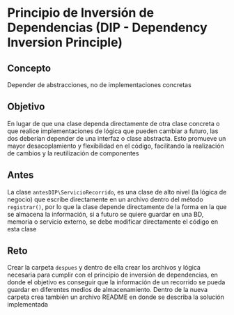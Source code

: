 # Principio de Inversión de Dependencias (DIP - Dependency Inversion Principle)

## Concepto
Depender de abstracciones, no de implementaciones concretas

## Objetivo
En lugar de que una clase dependa directamente de otra clase concreta o que realice implementaciones de lógica que pueden cambiar a futuro, las dos deberían depender de una interfaz o clase abstracta. Esto promueve un mayor desacoplamiento y flexibilidad en el código, facilitando la realización de cambios y la reutilización de componentes

## Antes
La clase `antesDIP\ServicioRecorrido`, es una clase de alto nivel (la lógica de negocio) que escribe directamente en un archivo dentro del método `registrar()`, por lo que la clase depende directamente de la forma en la que se almacena la información, si a futuro se quiere guardar en una BD, memoria o servicio externo, se debe modificar directamente el código en esta clase

## Reto
Crear la carpeta `despues` y dentro de ella crear los archivos y lógica necesaria para cumplir con el principio de inversión de dependencias, en donde el objetivo es conseguir que la información de un recorrido se pueda guardar en diferentes medios de almacenamiento. Dentro de la nueva carpeta crea también un archivo README en donde se describa la solución implementada
